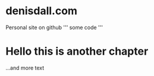 # denisdall.com
Personal site on github
''' some code '''


# Hello this is another chapter
...and more text
